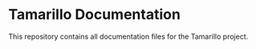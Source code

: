 # Tamarillo Documentation

This repository contains all documentation files for the Tamarillo project.
